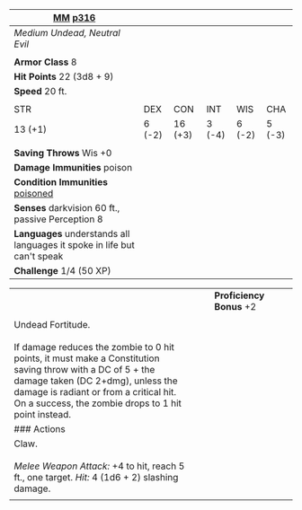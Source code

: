 
|[MM](https://5e.tools/book.html#mm,page:316 "Monster Manual") [p316](https://5e.tools/book.html#mm,page:316 "Page 316")|   |   |   |   |   |
|---|---|---|---|---|---|
|_Medium Undead, Neutral Evil_|   |   |   |   |   |
||   |   |   |   |   |
|**Armor Class** 8|   |   |   |   |   |
|**Hit Points** 22 (3d8 + 9)|   |   |   |   |   |
|**Speed** 20 ft.|   |   |   |   |   |
||   |   |   |   |   |
|STR|DEX|CON|INT|WIS|CHA|
|13 (+1)|6 (-2)|16 (+3)|3 (-4)|6 (-2)|5 (-3)|
||   |   |   |   |   |
|**Saving Throws** Wis +0|   |   |   |   |   |
|**Damage Immunities** poison|   |   |   |   |   |
|**Condition Immunities** [poisoned](https://5e.tools/conditionsdiseases.html#poisoned_phb)|   |   |   |   |   |
|**Senses** darkvision 60 ft., passive Perception 8|   |   |   |   |   |
|**Languages** understands all languages it spoke in life but can't speak|   |   |   |   |   |
|**Challenge** 1/4 (50 XP)|   |   |

|                                                                                                                                                                                                                                                                           |     |     |                          |     |     |
| ------------------------------------------------------------------------------------------------------------------------------------------------------------------------------------------------------------------------------------------------------------------------- | --- | --- | ------------------------ | --- | --- |
|                                                                                                                                                                                                                                                                           |     |     | **Proficiency Bonus** +2 |     |     |
|                                                                                                                                                                                                                                                                           |     |     |                          |     |     |
| Undead Fortitude.<br><br>If damage reduces the zombie to 0 hit points, it must make a Constitution saving throw with a DC of 5 + the damage taken (DC 2+dmg), unless the damage is radiant or from a critical hit. On a success, the zombie drops to 1 hit point instead. |     |     |                          |     |     |
| ### Actions                                                                                                                                                                                                                                                               |     |     |                          |     |     |
| Claw.<br><br>_Melee Weapon Attack:_ +4 to hit, reach 5 ft., one target. _Hit:_ 4 (1d6 + 2) slashing damage.                                                                                                                                                               |     |     |                          |     |     |
|                                                                                                                                                                                                                                                                           |     |     |                          |     |     |
